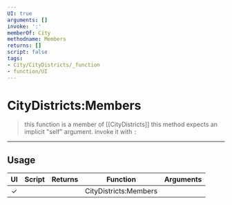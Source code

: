 ```yaml
---
UI: true
arguments: []
invoke: ':'
memberOf: City
methodname: Members
returns: []
script: false
tags:
- City/CityDistricts/_function
- function/UI
---
```

# CityDistricts:Members
> this function is a member of [[CityDistricts]]
> this method expects an implicit "self" argument. invoke it with `:`
-----
## Usage
|  UI | Script | Returns | Function | Arguments |
|:---:|:------:|-------:|:--------:|:---------|
|✓| ||CityDistricts:Members||
